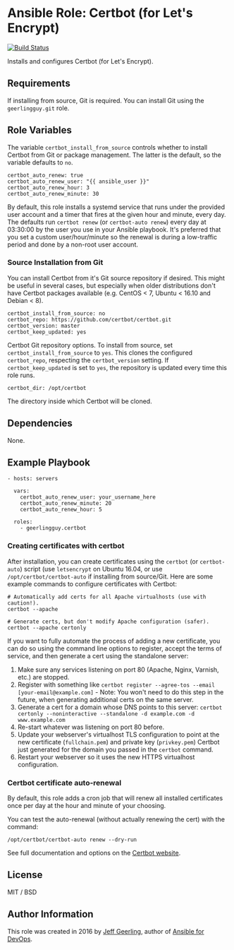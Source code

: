 # Ansible Role: Certbot (for Let's Encrypt)

[![Build Status](https://travis-ci.org/geerlingguy/ansible-role-certbot.svg?branch=master)](https://travis-ci.org/geerlingguy/ansible-role-certbot)

Installs and configures Certbot (for Let's Encrypt).

## Requirements

If installing from source, Git is required. You can install Git using the `geerlingguy.git` role.

## Role Variables

The variable `certbot_install_from_source` controls whether to install Certbot from Git or package management. The latter is the default, so the variable defaults to `no`.

    certbot_auto_renew: true
    certbot_auto_renew_user: "{{ ansible_user }}"
    certbot_auto_renew_hour: 3
    certbot_auto_renew_minute: 30

By default, this role installs a systemd service that runs under the provided user account and a timer that fires at the given hour and minute, every day. The defaults run `certbot renew` (or `certbot-auto renew`) every day at 03:30:00 by the user you use in your Ansible playbook. It's preferred that you set a custom user/hour/minute so the renewal is during a low-traffic period and done by a non-root user account.

### Source Installation from Git

You can install Certbot from it's Git source repository if desired. This might be useful in several cases, but especially when older distributions don't have Certbot packages available (e.g. CentOS < 7, Ubuntu < 16.10 and Debian < 8).

    certbot_install_from_source: no
    certbot_repo: https://github.com/certbot/certbot.git
    certbot_version: master
    certbot_keep_updated: yes

Certbot Git repository options. To install from source, set `certbot_install_from_source` to `yes`. This clones the configured `certbot_repo`, respecting the `certbot_version` setting. If `certbot_keep_updated` is set to `yes`, the repository is updated every time this role runs.

    certbot_dir: /opt/certbot

The directory inside which Certbot will be cloned.

## Dependencies

None.

## Example Playbook

    - hosts: servers

      vars:
        certbot_auto_renew_user: your_username_here
        certbot_auto_renew_minute: 20
        certbot_auto_renew_hour: 5

      roles:
        - geerlingguy.certbot

### Creating certificates with certbot

After installation, you can create certificates using the `certbot` (or `certbot-auto`) script (use `letsencrypt` on Ubuntu 16.04, or use `/opt/certbot/certbot-auto` if installing from source/Git. Here are some example commands to configure certificates with Certbot:

    # Automatically add certs for all Apache virtualhosts (use with caution!).
    certbot --apache

    # Generate certs, but don't modify Apache configuration (safer).
    certbot --apache certonly

If you want to fully automate the process of adding a new certificate, you can do so using the command line options to register, accept the terms of service, and then generate a cert using the standalone server:

  1. Make sure any services listening on port 80 (Apache, Nginx, Varnish, etc.) are stopped.
  2. Register with something like `certbot register --agree-tos --email [your-email@example.com]`
    - Note: You won't need to do this step in the future, when generating additional certs on the same server.
  3. Generate a cert for a domain whose DNS points to this server: `certbot certonly --noninteractive --standalone -d example.com -d www.example.com`
  4. Re-start whatever was listening on port 80 before.
  5. Update your webserver's virtualhost TLS configuration to point at the new certificate (`fullchain.pem`) and private key (`privkey.pem`) Certbot just generated for the domain you passed in the `certbot` command.
  6. Restart your webserver so it uses the new HTTPS virtualhost configuration.

### Certbot certificate auto-renewal

By default, this role adds a cron job that will renew all installed certificates once per day at the hour and minute of your choosing.

You can test the auto-renewal (without actually renewing the cert) with the command:

    /opt/certbot/certbot-auto renew --dry-run

See full documentation and options on the [Certbot website](https://certbot.eff.org/).

## License

MIT / BSD

## Author Information

This role was created in 2016 by [Jeff Geerling](https://www.jeffgeerling.com/), author of [Ansible for DevOps](https://www.ansiblefordevops.com/).
